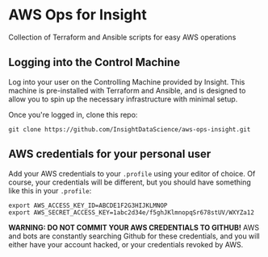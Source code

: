 # AWS Ops for Insight
Collection of Terraform and Ansible scripts for easy AWS operations

## Logging into the Control Machine
Log into your user on the Controlling Machine provided by Insight. This machine is pre-installed with Terraform and Ansible, and is designed to allow you to spin up the necessary infrastructure with minimal setup.

Once you're logged in, clone this repo:

    git clone https://github.com/InsightDataScience/aws-ops-insight.git

## AWS credentials for your personal user
Add your AWS credentials to your `.profile` using your editor of choice. Of course, your credentials will be different, but you should have something like this in your `.profile`:

    export AWS_ACCESS_KEY_ID=ABCDE1F2G3HIJKLMNOP  
    export AWS_SECRET_ACCESS_KEY=1abc2d34e/f5ghJKlmnopqSr678stUV/WXYZa12

**WARNING: DO NOT COMMIT YOUR AWS CREDENTIALS TO GITHUB!** AWS and bots are constantly searching Github for these credentials, and you will either have your account hacked, or your credentials revoked by AWS.

